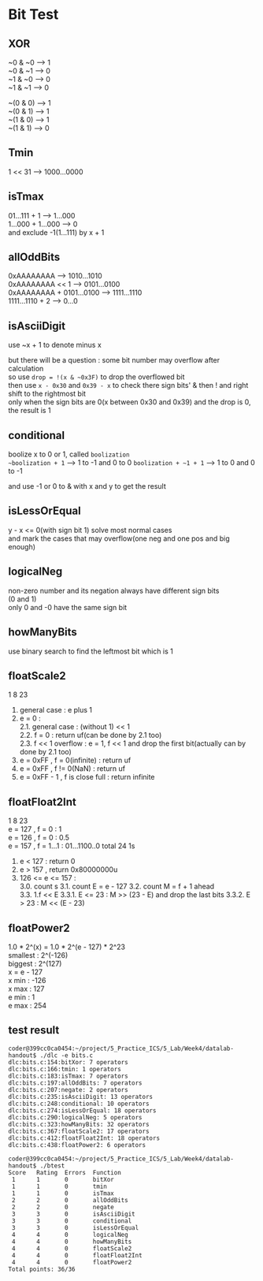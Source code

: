 # Bit Test

## XOR

~0 & ~0 --> 1  
~0 & ~1 --> 0  
~1 & ~0 --> 0  
~1 & ~1 --> 0  

~(0 & 0) --> 1  
~(0 & 1) --> 1  
~(1 & 0) --> 1  
~(1 & 1) --> 0  

## Tmin

1 << 31 --> 1000...0000

## isTmax

01...111 + 1 --> 1...000  
1...000 + 1...000 --> 0  
and exclude -1(1...111) by x + 1  

## allOddBits

0xAAAAAAAA --> 1010...1010  
0xAAAAAAAA << 1 --> 0101...0100  
0xAAAAAAAA + 0101...0100 --> 1111...1110  
1111...1110 + 2 --> 0...0  

## isAsciiDigit

use ~x + 1 to denote minus x  

but there will be a question : some bit number may overflow after calculation  
so use `drop = !(x & ~0x3F)` to drop the overflowed bit  
then use `x - 0x30` and `0x39 - x` to check there sign bits' & then ! and right shift to the rightmost bit  
only when the sign bits are 0(x between 0x30 and 0x39) and the drop is 0, the result is 1

## conditional

boolize x to 0 or 1, called `boolization`  
`~boolization + 1`  --> 1 to -1 and 0 to 0
`boolization + ~1 + 1`  --> 1 to 0 and 0 to -1

and use -1 or 0 to & with x and y to get the result  

## isLessOrEqual

y - x <= 0(with sign bit 1) solve most normal cases  
and mark the cases that may overflow(one neg and one pos and big enough)  

## logicalNeg

non-zero number and its negation always have different sign bits  
(0 and 1)  
only 0 and -0 have the same sign bit  

## howManyBits

use binary search to find the leftmost bit which is 1  

## floatScale2

1 8 23

1. general case : e plus 1  
2. e = 0 :  
   2.1. general case : (without 1) << 1  
   2.2. f = 0 : return uf(can be done by 2.1 too)  
   2.3. f << 1 overflow : e = 1, f << 1 and drop the first bit(actually can by done by 2.1 too)  
3. e = 0xFF , f = 0(infinite) : return uf
4. e = 0xFF , f != 0(NaN) : return uf
5. e = 0xFF - 1 , f is close full : return infinite

## floatFloat2Int

1 8 23  
e = 127 , f = 0 : 1  
e = 126 , f = 0 : 0.5  
e = 157 , f = 1...1 : 01...1100..0 total 24 1s  

1. e < 127 : return 0
2. e > 157 , return 0x80000000u
3. 126 <= e <= 157 :  
   3.0. count s
   3.1. count E = e - 127
   3.2. count M = f + 1 ahead  
   3.3. 1.f << E
     3.3.1. E <= 23 : M >> (23 - E) and drop the last bits
     3.3.2. E > 23 : M << (E - 23)

## floatPower2

1.0 \* 2^(x) = 1.0 \* 2^(e - 127) \* 2^23  
smallest : 2^(-126)  
biggest : 2^(127)  
x = e - 127  
x min : -126  
x max : 127  
e min : 1  
e max : 254  

## test result

```shell
coder@399cc0ca0454:~/project/5_Practice_ICS/5_Lab/Week4/datalab-handout$ ./dlc -e bits.c
dlc:bits.c:154:bitXor: 7 operators
dlc:bits.c:166:tmin: 1 operators
dlc:bits.c:183:isTmax: 7 operators
dlc:bits.c:197:allOddBits: 7 operators
dlc:bits.c:207:negate: 2 operators
dlc:bits.c:235:isAsciiDigit: 13 operators
dlc:bits.c:248:conditional: 10 operators
dlc:bits.c:274:isLessOrEqual: 18 operators
dlc:bits.c:290:logicalNeg: 5 operators
dlc:bits.c:323:howManyBits: 32 operators
dlc:bits.c:367:floatScale2: 17 operators
dlc:bits.c:412:floatFloat2Int: 18 operators
dlc:bits.c:438:floatPower2: 6 operators

coder@399cc0ca0454:~/project/5_Practice_ICS/5_Lab/Week4/datalab-handout$ ./btest
Score   Rating  Errors  Function
 1      1       0       bitXor
 1      1       0       tmin
 1      1       0       isTmax
 2      2       0       allOddBits
 2      2       0       negate
 3      3       0       isAsciiDigit
 3      3       0       conditional
 3      3       0       isLessOrEqual
 4      4       0       logicalNeg
 4      4       0       howManyBits
 4      4       0       floatScale2
 4      4       0       floatFloat2Int
 4      4       0       floatPower2
Total points: 36/36
```